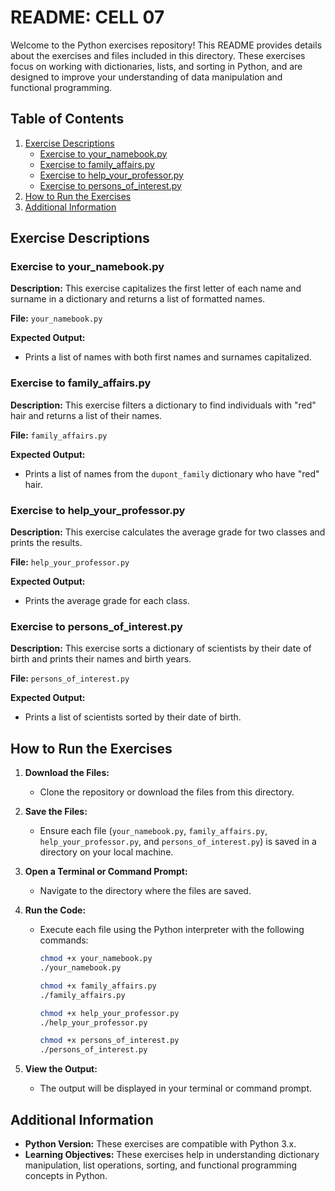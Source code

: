 # README: CELL 07
Welcome to the Python exercises repository! This README provides details about the exercises and files included in this directory. These exercises focus on working with dictionaries, lists, and sorting in Python, and are designed to improve your understanding of data manipulation and functional programming.

## Table of Contents

1. [Exercise Descriptions](#exercise-descriptions)
   - [Exercise to your_namebook.py](#exercise-to-your_namebookpy)
   - [Exercise to family_affairs.py](#exercise-to-family_affairspy)
   - [Exercise to help_your_professor.py](#exercise-to-help_your_professorpy)
   - [Exercise to persons_of_interest.py](#exercise-to-persons_of_interestpy)
2. [How to Run the Exercises](#how-to-run-the-exercises)
3. [Additional Information](#additional-information)

## Exercise Descriptions

### Exercise to your_namebook.py

**Description:**
This exercise capitalizes the first letter of each name and surname in a dictionary and returns a list of formatted names.

**File:** `your_namebook.py`

**Expected Output:**
- Prints a list of names with both first names and surnames capitalized.


### Exercise to family_affairs.py

**Description:**
This exercise filters a dictionary to find individuals with "red" hair and returns a list of their names.

**File:** `family_affairs.py`

**Expected Output:**
- Prints a list of names from the `dupont_family` dictionary who have "red" hair.

### Exercise to help_your_professor.py

**Description:**
This exercise calculates the average grade for two classes and prints the results.

**File:** `help_your_professor.py`

**Expected Output:**
- Prints the average grade for each class.


### Exercise to persons_of_interest.py

**Description:**
This exercise sorts a dictionary of scientists by their date of birth and prints their names and birth years.

**File:** `persons_of_interest.py`

**Expected Output:**
- Prints a list of scientists sorted by their date of birth.


## How to Run the Exercises

1. **Download the Files:**
   - Clone the repository or download the files from this directory.

2. **Save the Files:**
   - Ensure each file (`your_namebook.py`, `family_affairs.py`, `help_your_professor.py`, and `persons_of_interest.py`) is saved in a directory on your local machine.

3. **Open a Terminal or Command Prompt:**
   - Navigate to the directory where the files are saved.

4. **Run the Code:**
   - Execute each file using the Python interpreter with the following commands:
     ```bash
     chmod +x your_namebook.py 
     ./your_namebook.py
     ```
     ```bash
     chmod +x family_affairs.py 
     ./family_affairs.py
     ```
     ```bash
     chmod +x help_your_professor.py 
     ./help_your_professor.py
     ```
     ```bash
     chmod +x persons_of_interest.py 
     ./persons_of_interest.py
     ```

5. **View the Output:**
   - The output will be displayed in your terminal or command prompt.

## Additional Information

- **Python Version:** These exercises are compatible with Python 3.x.
- **Learning Objectives:** These exercises help in understanding dictionary manipulation, list operations, sorting, and functional programming concepts in Python.
